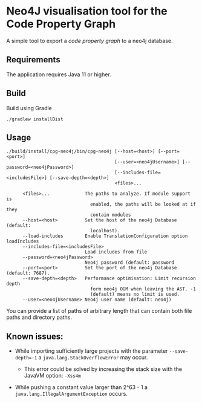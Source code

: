 # Neo4J visualisation tool for the Code Property Graph 

A simple tool to export a *code property graph* to a neo4j database.

## Requirements

The application requires Java 11 or higher.

## Build

Build using Gradle

```
./gradlew installDist
```

## Usage

```
./build/install/cpg-neo4j/bin/cpg-neo4j [--host=<host>] [--port=<port>]
                                        [--user=<neo4jUsername>] [--password=<neo4jPassword>]
                                        [--includes-file=<includesFile>] [--save-depth=<depth>] 
                                        <files>...

      <files>...             The paths to analyze. If module support is
                               enabled, the paths will be looked at if they
                               contain modules
      --host=<host>          Set the host of the neo4j Database (default:
                               localhost).
      --load-includes        Enable TranslationConfiguration option loadIncludes
      --includes-file=<includesFile>
                             Load includes from file
      --password=<neo4jPassword>
                             Neo4j password (default: password
      --port=<port>          Set the port of the neo4j Database (default: 7687).
      --save-depth=<depth>   Performance optimisation: Limit recursion depth
                               form neo4j OGM when leaving the AST. -1
                               (default) means no limit is used.
      --user=<neo4jUsername> Neo4j user name (default: neo4j)
```
You can provide a list of paths of arbitrary length that can contain both file paths and directory paths.

## Known issues:

- While importing sufficiently large projects with the parameter <code>--save-depth=-1</code> 
        a <code>java.lang.StackOverflowError</code> may occur.
    - This error could be solved by increasing the stack size with the JavaVM option: <code>-Xss4m</code>

- While pushing a constant value larger than 2^63 - 1 a <code>java.lang.IllegalArgumentException</code> occurs.
